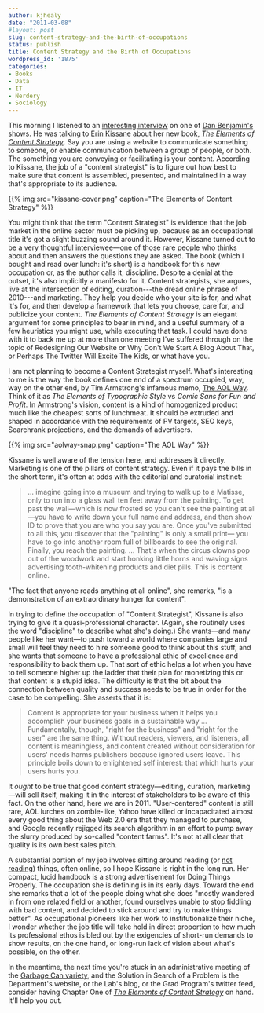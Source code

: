 ```yaml
---
author: kjhealy
date: "2011-03-08"
#layout: post
slug: content-strategy-and-the-birth-of-occupations
status: publish
title: Content Strategy and the Birth of Occupations
wordpress_id: '1875'
categories:
- Books
- Data
- IT
- Nerdery
- Sociology
---
```


This morning I listened to an [interesting interview](http://5by5.tv/dailyedition/33) on one of [Dan Benjamin's shows](http://5by5.tv/). He was talking to [Erin Kissane](http://incisive.nu/) about her new book, [*The Elements of Content Strategy*](http://books.alistapart.com/products/the-elements-of-content-strategy). Say you are using a website to communicate something to someone, or enable communication between a group of people, or both. The something you are conveying or facilitating is your content. According to Kissane, the job of a "content strategist" is to figure out how best to make sure that content is assembled, presented, and maintained in a way that's appropriate to its audience.

{{% img src="kissane-cover.png" caption="The Elements of Content Strategy" %}}

You might think that the term "Content Strategist" is evidence that the job market in the online sector must be picking up, because as an occupational title it's got a slight buzzing sound around it. However, Kissane turned out to be a very thoughtful interviewee—one of those rare people who thinks about and then answers the questions they are asked. The book (which I bought and read over lunch: it's short) is a handbook for this new occupation or, as the author calls it, discipline. Despite a denial at the outset, it's also implicitly a manifesto for it. Content strategists, she argues, live at the intersection of editing, curation---the dread online phrase of 2010---and marketing. They help you decide who your site is for, and what it's for, and then develop a framework that lets you choose, care for, and publicize your content. *The Elements of Content Strategy* is an elegant argument for some principles to bear in mind, and a useful summary of a few heuristics you might use, while executing that task. I could have done with it to back me up at more than one meeting I've suffered through on the topic of Redesigning Our Website or Why Don't We Start A Blog About That, or Perhaps The Twitter Will Excite The Kids, or what have you.

I am not planning to become a Content Strategist myself. What's interesting to me is the way the book defines one end of a spectrum occupied, way, way on the other end, by Tim Armstrong's infamous memo, [The AOL Way](http://www.businessinsider.com/the-aol-way). Think of it as *The Elements of Typographic Style* vs *Comic Sans for Fun and Profit*. In Armstrong's vision, content is a kind of homogenized product much like the cheapest sorts of lunchmeat. It should be extruded and shaped in accordance with the requirements of PV targets, SEO keys, Searchrank projections, and the demands of advertisers.

{{% img src="aolway-snap.png" caption="The AOL Way" %}}

Kissane is well aware of the tension here, and addresses it directly. Marketing is one of the pillars of content strategy. Even if it pays the bills in the short term, it's often at odds with the editorial and curatorial instinct:

> ... imagine going into a museum and trying to walk up to a Matisse, only to run into a glass wall ten feet away from the painting. To get past the wall—which is now frosted so you can't see the painting at all—you have to write down your full name and address, and then show ID to prove that you are who you say you are. Once you've submitted to all this, you discover that the "painting" is only a small print— you have to go into another room full of billboards to see the original. Finally, you reach the painting. ... That's when the circus clowns pop out of the woodwork and start honking little horns and waving signs advertising tooth-whitening products and diet pills. This is content online.

"The fact that anyone reads anything at all online", she remarks, "is a demonstration of an extraordinary hunger for content".

In trying to define the occupation of "Content Strategist", Kissane is also trying to give it a quasi-professional character. (Again, she routinely uses the word "discipline" to describe what she's doing.) She wants—and many people like her want—to push toward a world where companies large and small will feel they need to hire someone good to think about this stuff, and she wants that someone to have a professional ethic of excellence and responsibility to back them up. That sort of ethic helps a lot when you have to tell someone higher up the ladder that their plan for monetizing this or that content is a stupid idea. The difficulty is that the bit about the connection between quality and success needs to be true in order for the case to be compelling. She asserts that it is:

> Content is appropriate for your business when it helps you accomplish your business goals in a sustainable way … Fundamentally, though, "right for the business" and "right for the user" are the same thing. Without readers, viewers, and listeners, all content is meaningless, and content created without consideration for users' needs harms publishers because ignored users leave. This principle boils down to enlightened self interest: that which hurts your users hurts you.

It *ought* to be true that good content strategy—editing, curation, marketing—will sell itself, making it in the interest of stakeholders to be aware of this fact. On the other hand, here we are in 2011. "User-centered" content is still rare, AOL lurches on zombie-like, Yahoo have killed or incapacitated almost every good thing about the Web 2.0 era that they managed to purchase, and Google recently rejigged its search algorithm in an effort to pump away the slurry produced by so-called "content farms". It's not at all clear that quality is its own best sales pitch.

A substantial portion of my job involves sitting around reading (or [not reading](http://crookedtimber.org/2003/12/16/books-i-did-not-read-this-year/)) things, often online, so I hope Kissane is right in the long run. Her compact, lucid handbook is a strong advertisement for Doing Things Properly. The occupation she is defining is in its early days. Toward the end she remarks that a lot of the people doing what she does "mostly wandered in from one related field or another, found ourselves unable to stop fiddling with bad content, and decided to stick around and try to make things better". As occupational pioneers like her work to institutionalize their niche, I wonder whether the job title will take hold in direct proportion to how much its professional ethos is bled out by the exigencies of short-run demands to show results, on the one hand, or long-run lack of vision about what's possible, on the other.

In the meantime, the next time you're stuck in an administrative meeting of the [Garbage Can variety](http://www.jstor.org/stable/2392088), and the Solution in Search of a Problem is the Department's website, or the Lab's blog, or the Grad Program's twitter feed, consider having Chapter One of [*The Elements of Content Strategy*](http://books.alistapart.com/products/the-elements-of-content-strategy) on hand. It'll help you out.
